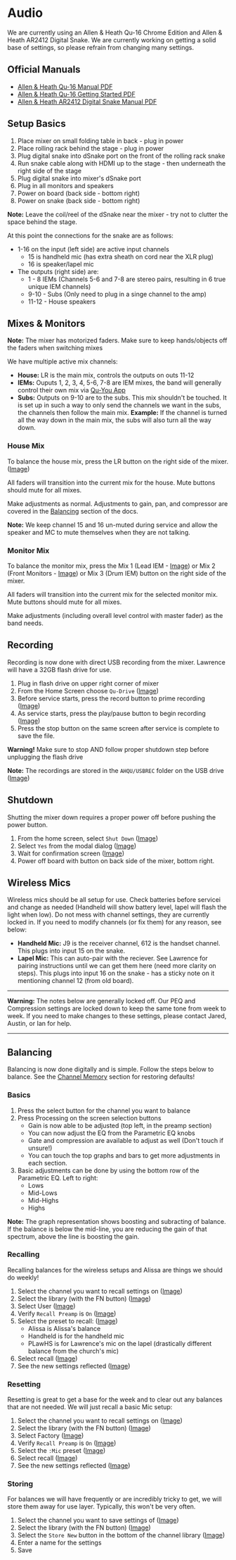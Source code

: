 # Audio

We are currently using an Allen & Heath Qu-16 Chrome Edition and Allen & Heath AR2412 Digital Snake. We are currently working on getting a solid base of settings, so please refrain from changing many settings.

## Official Manuals
* [Allen & Heath Qu-16 Manual PDF](http://www.allen-heath.com/media/Qu-Mixer-Reference-Guide-AP9372_8A.pdf)
* [Allen & Heath Qu-16 Getting Started PDF](http://www.allen-heath.com/media/Qu-Mixer-Getting-Started-Guide-AP10025_1.pdf)
* [Allen & Heath AR2412 Digital Snake Manual PDF](http://www.allen-heath.com/media/AR2412-Guide-AP8596_2.pdf)

## Setup Basics

1. Place mixer on small folding table in back - plug in power
1. Place rolling rack behind the stage - plug in power
1. Plug digital snake into dSnake port on the front of the rolling rack snake
1. Run snake cable along with HDMI up to the stage - then underneath the right side of the stage
1. Plug digital snake into mixer's dSnake port
1. Plug in all monitors and speakers
1. Power on board (back side - bottom right)
1. Power on snake (back side - bottom right)

**Note:** Leave the coil/reel of the dSnake near the mixer - try not to clutter the space behind the stage.

At this point the connections for the snake are as follows:

* 1-16 on the input (left side) are active input channels
  * 15 is handheld mic (has extra sheath on cord near the XLR plug)
  * 16 is speaker/lapel mic
* The outputs (right side) are:
  * 1 - 8 IEMs (Channels 5-6 and 7-8 are stereo pairs, resulting in 6 true unique IEM channels)
  * 9-10 - Subs (Only need to plug in a singe channel to the amp)
  * 11-12 - House speakers

## Mixes & Monitors

**Note:** The mixer has motorized faders. Make sure to keep hands/objects off the faders when switching mixes

We have multiple active mix channels:

* **House:** LR is the main mix, controls the outputs on outs 11-12
* **IEMs:** Ouputs 1, 2, 3, 4, 5-6, 7-8 are IEM mixes, the band will generally control their own mix via [Qu-You App](https://www.allen-heath.com/ahproducts/qu-you/)
* **Subs:** Outputs on 9-10 are to the subs. This mix shouldn't be touched. It is set up in such a way to only send the channels we want in the subs, the channels then follow the main mix. **Example:** If the channel is turned all the way down in the main mix, the subs will also turn all the way down.

### House Mix

To balance the house mix, press the LR button on the right side of the mixer. ([Image](uploads/images/IMG_0900.JPG))

All faders will transition into the current mix for the house. Mute buttons should mute for all mixes.

Make adjustments as normal. Adjustments to gain, pan, and compressor are covered in the [Balancing](audio.md#Balancing) section of the docs.

**Note:** We keep channel 15 and 16 un-muted during service and allow the speaker and MC to mute themselves when they are not talking.

### Monitor Mix

To balance the monitor mix, press the Mix 1 (Lead IEM - [Image](uploads/images/IMG_0901.JPG)) or Mix 2 (Front Monitors - [Image](uploads/images/IMG_0902.JPG)) or Mix 3 (Drum IEM) button on the right side of the mixer.

All faders will transition into the current mix for the selected monitor mix. Mute buttons should mute for all mixes.

Make adjustments (including overall level control with master fader) as the band needs.
## Recording

Recording is now done with direct USB recording from the mixer. Lawrence will have a 32GB flash drive for use.

1. Plug in flash drive on upper right corner of mixer
1. From the Home Screen choose `Qu-Drive` ([Image](uploads/images/IMG_0930.JPG))
1. Before service starts, press the record button to prime recording ([Image](uploads/images/IMG_0931.JPG))
1. As service starts, press the play/pause button to begin recording ([Image](uploads/images/IMG_0932.JPG))
1. Press the stop button on the same screen after service is complete to save the file.

**Warning!** Make sure to stop AND follow proper shutdown step before unplugging the flash drive

**Note:** The recordings are stored in the `AHQU/USBREC` folder on the USB drive ([Image](uploads/images/IMG_0937.JPG))

## Shutdown

Shutting the mixer down requires a proper power off before pushing the power button.

1. From the home screen, select `Shut Down` ([Image](uploads/images/IMG_0939.JPG))
1. Select `Yes` from the modal dialog ([Image](uploads/images/IMG_0940.JPG))
1. Wait for confirmation screen ([Image](uploads/images/IMG_0941.JPG))
1. Power off board with button on back side of the mixer, bottom right.

## Wireless Mics

Wireless mics should be all setup for use. Check batteries before servicei and change as needed (Handheld will show battery level, lapel will flash the light when low). Do not mess with channel settings, they are currently locked in. If you need to modify channels (or fix them) for any reason, see below:

* **Handheld Mic:** J9 is the receiver channel, 612 is the handset channel. This plugs into input 15 on the snake.
* **Lapel Mic:** This can auto-pair with the reciever. See Lawrence for pairing instructions until we can get them here (need more clarity on steps). This plugs into input 16 on the snake - has a sticky note on it mentioning channel 12 (from old board).

--------------------------------

**Warning:** The notes below are generally locked off. Our PEQ and Compression settings are locked down to keep the same tone from week to week. If you need to make changes to these settings, please contact Jared, Austin, or Ian for help.

--------------------------------

## Balancing

Balancing is now done digitally and is simple. Follow the steps below to balance. See the [Channel Memory](pages/audio.md#Channel_Memory) section for restoring defaults!

### Basics

1. Press the select button for the channel you want to balance
1. Press Processing on the screen selection buttons
    * Gain is now able to be adjusted (top left, in the preamp section)
    * You can now adjust the EQ from the Parametric EQ knobs
    * Gate and compression are available to adjust as well (Don't touch if unsure!)
    * You can touch the top graphs and bars to get more adjustments in each section.
1. Basic adjustments can be done by using the bottom row of the Parametric EQ. Left to right:
    * Lows
    * Mid-Lows
    * Mid-Highs
    * Highs

**Note:** The graph representation shows boosting and subracting of balance. If the balance is below the mid-line, you are reducing the gain of that spectrum, above the line is boosting the gain.

### Recalling

Recalling balances for the wireless setups and Alissa are things we should do weekly!

1. Select the channel you want to recall settings on ([Image](uploads/images/IMG_0910.JPG))
1. Select the library (with the FN button) ([Image](uploads/images/IMG_0912.JPG))
1. Select User ([Image](uploads/images/IMG_0914.JPG))
1. Verify `Recall Preamp` is `On` ([Image](uploads/images/IMG_0916.JPG))
1. Select the preset to recall: ([Image](uploads/images/IMG_0916.JPG))
    * Alissa is Alissa's balance
    * Handheld is for the handheld mic
    * PLawHS is for Lawrence's mic on the lapel (drastically different balance from the church's mic)
1. Select recall ([Image](uploads/images/IMG_0918.JPG))
1. See the new settings reflected ([Image](uploads/images/IMG_0920.JPG))

### Resetting

Resetting is great to get a base for the week and to clear out any balances that are not needed. We will just recall a basic Mic setup:

1. Select the channel you want to recall settings on ([Image](uploads/images/IMG_0910.JPG))
1. Select the library (with the FN button) ([Image](uploads/images/IMG_0912.JPG))
1. Select Factory ([Image](uploads/images/IMG_0922.JPG))
1. Verify `Recall Preamp` is `On` ([Image](uploads/images/IMG_0924.JPG))
1. Select the `:Mic` preset ([Image](uploads/images/IMG_0924.JPG))
1. Select recall ([Image](uploads/images/IMG_0926.JPG))
1. See the new settings reflected ([Image](uploads/images/IMG_0928.JPG))

### Storing

For balances we will have frequently or are incredibly tricky to get, we will store them away for use layer. Typically, this won't be very often.

1. Select the channel you want to save settings of ([Image](uploads/images/IMG_0910.JPG))
1. Select the library (with the FN button) ([Image](uploads/images/IMG_0912.JPG))
1. Select the `Store New` button in the bottom of the channel library ([Image](uploads/images/IMG_0916.JPG))
1. Enter a name for the settings
1. Save

